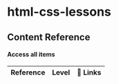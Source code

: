 # html-css-lessons

## Content Reference

#### Access all items


| Reference | Level     | 🔗 Links               |
| :-------- | :------- | :------------------------- |
